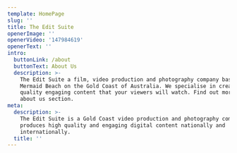 ```yaml
---
template: HomePage
slug: ''
title: The Edit Suite
openerImage: ''
openerVideo: '147984619'
openerText: ''
intro:
  buttonLink: /about
  buttonText: About Us
  description: >-
    The Edit Suite a film, video production and photography company based in
    Mermaid Beach on the Gold Coast of Australia. We specialise in creating high
    quality engaging content that your viewers will watch. Find out more in our
    about us section.
meta:
  description: >-
    The Edit Suite is a Gold Coast video production and photography company that
    produces high quality and engaging digital content nationally and
    internationally.
  title: ''
---
```

